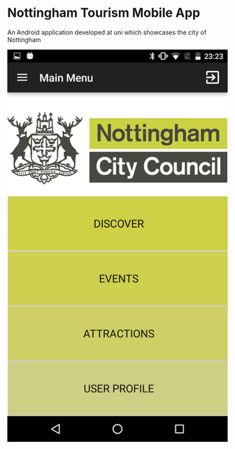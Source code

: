 # Nottingham Tourism Mobile App
An Android application developed at uni which showcases the city of Nottingham

![Homepage](ReadmeImages/Screenshot_20160318-232358.png?width="48" "Homepage")
